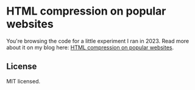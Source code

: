 # HTML compression on popular websites
You're browsing the code for a little experiment I ran in 2023.
Read more about it on my blog here: [HTML compression on popular websites](https://www.dannyvankooten.com/blog/2023/top-websites-not-using-compression/).

## License

MIT licensed.

